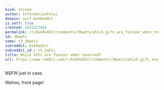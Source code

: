 ```yaml
---
kind: thread
author: InformationFetus
domain: self.AskReddit
is_self: true
created: 1432317455
permalink: /r/AskReddit/comments/36wets/which_gifs_are_funnier_when_reversed/
id: 36wets
name: t3_36wets
subreddit: AskReddit
subreddit_id : t5_2qh1i
title: Which GIFs are funnier when reversed?
url: https://www.reddit.com/r/AskReddit/comments/36wets/which_gifs_are_funnier_when_reversed/
---
```


NSFW just in case.

Wahoo, front page! 
